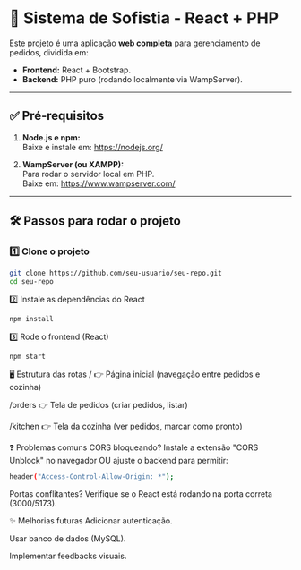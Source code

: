 # 🚀 Sistema de Sofistia - React + PHP

Este projeto é uma aplicação **web completa** para gerenciamento de pedidos, dividida em:

- **Frontend:** React + Bootstrap.
- **Backend:** PHP puro (rodando localmente via WampServer).

---

## ✅ Pré-requisitos

1. **Node.js e npm:**  
   Baixe e instale em: https://nodejs.org/

2. **WampServer (ou XAMPP):**  
   Para rodar o servidor local em PHP.  
   Baixe em: https://www.wampserver.com/

---

## 🛠️ Passos para rodar o projeto

### 1️⃣ Clone o projeto

```bash
git clone https://github.com/seu-usuario/seu-repo.git
cd seu-repo
```
2️⃣ Instale as dependências do React
```bash
npm install
```

3️⃣  Rode o frontend (React)
```bash
npm start
```
🖥️ Estrutura das rotas
/ 👉 Página inicial (navegação entre pedidos e cozinha)

/orders 👉 Tela de pedidos (criar pedidos, listar)

/kitchen 👉 Tela da cozinha (ver pedidos, marcar como pronto)

❓ Problemas comuns
CORS bloqueando?
Instale a extensão "CORS Unblock" no navegador OU ajuste o backend para permitir:


```bash
header("Access-Control-Allow-Origin: *");
```

Portas conflitantes?
Verifique se o React está rodando na porta correta (3000/5173).

✨ Melhorias futuras
Adicionar autenticação.

Usar banco de dados (MySQL).

Implementar feedbacks visuais.
